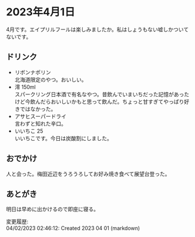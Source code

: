 # 2023年4月1日

4月です。エイプリルフールは楽しみましたか。私はしょうもない嘘しかついてないです。

## ドリンク

- リボンナポリン  
北海道限定のやつ。おいしい。
- 澪 150ml  
スパークリング日本酒で有名なやつ。昔飲んでいまいちだった記憶があったけど今飲んだらおいしいかもと思って飲んだ。ちょっと甘すぎてやっぱり好きではなかった。
- アサヒスーパードライ  
言わずと知れた辛口。
- いいちこ 25  
いいちこです。今日は炭酸割にしました。

## おでかけ

人と会った。梅田近辺をうろうろしてお好み焼き食べて展望台登った。

## あとがき

明日は早めに出かけるので即座に寝る。

変更履歴:  
04/02/2023 02:46:12: Created 2023 04 01 (markdown)  
